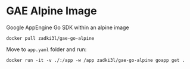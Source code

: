 # GAE Alpine Image

Google AppEngine Go SDK within an alpine image

`docker pull zadki3l/gae-go-alpine`

Move to `app.yaml` folder and run:

`docker run -it -v ./:/app -w /app zadki3l/gae-go-alpine goapp get .`
